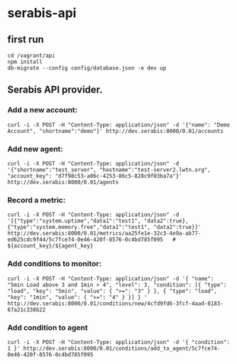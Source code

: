 # serabis-api

## first run
```
cd /vagrant/api
npm install
db-migrate --config config/database.json -e dev up
```

## Serabis API provider.

### Add a new account:
```
curl -i -X POST -H "Content-Type: application/json" -d '{"name": "Demo Account", "shortname":"demo"}' http://dev.serabis:8000/0.01/accounts
```

### Add new agent:
```
curl -i -X POST -H "Content-Type: application/json" -d '{"shortname":"test_server", "hostname":"test-server2.lwtn.org", "account_key": "d7f98c53-a06c-4253-86c5-828c9f03ba7a"}' http://dev.serabis:8000/0.01/agents
```

### Record a metric:
```
curl -i -X POST -H "Content-Type: application/json" -d '[{"type":"system.uptime","data1":"test1", "data2":true},{"type":"system.memory.free","data1":"test1", "data2":true}]' http://dev.serabis:8000/0.01/metrics/aa25fe1e-32c3-4e9a-ab77-ed625cdc9f44/5c7fce74-0e46-420f-8576-0c4bd785f095   # ${account_key}/${agent_key}
```


### Add conditions to monitor:
```
curl -i -X POST -H "Content-Type: application/json" -d '{ "name": "5min Load above 3 and 1min > 4", "level": 3, "condition": [{ "type": "load", "key": "5min", "value": { ">=": "3" } }, { "type": "load", "key": "1min", "value": { ">=": "4" } }] } ' http://dev.serabis:8000/0.01/conditions/new/4cfd9fd6-3fcf-4aad-8183-67a21c338b22
```

### Add condition to agent
```
curl -i -X POST -H "Content-Type: application/json" -d '{ "condition": 1 }' http://dev.serabis:8000/0.01/conditions/add_to_agent/5c7fce74-0e46-420f-8576-0c4bd785f095
```
